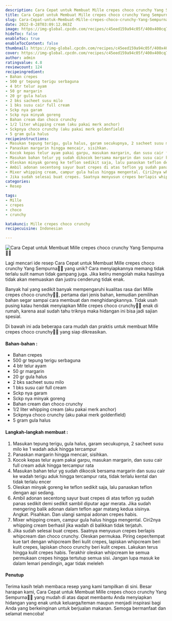 ```yaml
---
description: Cara Cepat untuk Membuat Mille crepes choco crunchy Yang Sempurna"
title: Cara Cepat untuk Membuat Mille crepes choco crunchy Yang Sempurna
slug: Cara-Cepat-untuk-Membuat-Mille-crepes-choco-crunchy-Yang-Sempurna
date: 2022-8-28T03:09:12.063Z
image: https://img-global.cpcdn.com/recipes/c45eed159a94c05f/400x400cq70/photo.jpg
hideToc: false
enableToc: true
enableTocContent: false
thumbnail: https://img-global.cpcdn.com/recipes/c45eed159a94c05f/400x400cq70/photo.jpg
cover: https://img-global.cpcdn.com/recipes/c45eed159a94c05f/400x400cq70/photo.jpg
author: admin
ratingvalue: 4.8
reviewcount: 124
recipeingredient:
- Bahan crepes
- 500 gr tepung terigu serbaguna
- 4 btr telur ayam
- 50 gr margarin
- 20 gr gula halus
- 2 bks sacheet susu milo
- 1 bks susu cair full cream
- Sckp nya garam
- Sckp nya minyak goreng
- Bahan cream dan choco crunchy
- 1/2 liter whipping cream (aku pakai merk anchor)
- Sckpnya choco crunchy (aku pakai merk goldenfield)
- 5 gram gula halus
recipeinstructions:
- Masukan tepung terigu, gula halus, garam secukupnya, 2 sacheet susu milo ke 1 wadah aduk hingga tercampur
- Panaskan margarin hingga mencair, sisihkan.
- Kocok kepas telur ayam pakai garpu, masukan margarin, dan susu cair full cream aduk hingga tercampur rata
- Masukan bahan telur yg sudah dikocok bersama margarin dan susu cair ke wadah terigu aduk hingga tercampur rata, tidak terlalu kental dan tidak terlalu encer
- Oleskan minyak goreng ke teflon sedikit saja, lalu panaskan teflon dengan api sedang.
- Ambil adonan secentong sayur buat crepes di atas teflon yg sudah panas sedikit demi sedikit sambil diputar agar merata. Jika sudah mengering balik adonan dalam teflon agar matang kedua sisinya. Angkat. Pisahkan. Dan ulangi sampai adonan crepes habis.
- Mixer whipping cream, campur gula halus hingga mengental. Ciri2nya whipping cream berhasil jika wadah di balikkan tidak terjatuh.
- Jika sudah selesai buat crepes. Saatnya menyusun crepes berlapis whipcream dan choco crunchy. Oleskan permukaa. Piring ceper/tempat kue tart dengan whipcream Beri kulit crepes, lapiskan whipcream beri kulit crepes, lapiskan choco crunchy beri kulit crepes. Lakukan terus hingga kulit crepes habis. Terakhir oleskan whipcream ke semua permukaan crepes hingga tertutup semua sisi. Jangan lupa masuk ke dalam lemari pendingin, agar tidak meleleh
categories:
- Resep

tags:
- Mille
- crepes
- choco
- crunchy

katakunci: Mille crepes choco crunchy
recipecuisine: Indonesian

---
```


![Cara Cepat untuk Membuat Mille crepes choco crunchy Yang Sempurna👩‍🍳](https://img-global.cpcdn.com/recipes/c45eed159a94c05f/400x400cq70/photo.jpg)

Lagi mencari ide resep Cara Cepat untuk Membuat Mille crepes choco crunchy Yang Sempurna👩‍🍳 yang unik? Cara menyiapkannya memang tidak terlalu sulit namun tidak gampang juga. Jika keliru mengolah maka hasilnya tidak akan memuaskan dan justru cenderung tidak enak.

Banyak hal yang sedikit banyak mempengaruhi kualitas rasa dari Mille crepes choco crunchy👩‍🍳, pertama dari jenis bahan, kemudian pemilihan bahan segar sampai cara membuat dan menghidangkannya. Tidak usah pusing kalau hendak menyiapkan Mille crepes choco crunchy👩‍🍳 enak di rumah, karena asal sudah tahu triknya maka hidangan ini bisa jadi sajian spesial.

Di bawah ini ada beberapa cara mudah dan praktis untuk membuat Mille crepes choco crunchy👩‍🍳 yang siap dikreasikan.

<!--inarticleads1-->

#### Bahan-bahan :

- Bahan crepes
- 500 gr tepung terigu serbaguna
- 4 btr telur ayam
- 50 gr margarin
- 20 gr gula halus
- 2 bks sacheet susu milo
- 1 bks susu cair full cream
- Sckp nya garam
- Sckp nya minyak goreng
- Bahan cream dan choco crunchy
- 1/2 liter whipping cream (aku pakai merk anchor)
- Sckpnya choco crunchy (aku pakai merk goldenfield)
- 5 gram gula halus

<!--inarticleads2-->

#### Langkah-langkah membuat :

1. Masukan tepung terigu, gula halus, garam secukupnya, 2 sacheet susu milo ke 1 wadah aduk hingga tercampur
1. Panaskan margarin hingga mencair, sisihkan.
1. Kocok kepas telur ayam pakai garpu, masukan margarin, dan susu cair full cream aduk hingga tercampur rata
1. Masukan bahan telur yg sudah dikocok bersama margarin dan susu cair ke wadah terigu aduk hingga tercampur rata, tidak terlalu kental dan tidak terlalu encer
1. Oleskan minyak goreng ke teflon sedikit saja, lalu panaskan teflon dengan api sedang.
1. Ambil adonan secentong sayur buat crepes di atas teflon yg sudah panas sedikit demi sedikit sambil diputar agar merata. Jika sudah mengering balik adonan dalam teflon agar matang kedua sisinya. Angkat. Pisahkan. Dan ulangi sampai adonan crepes habis.
1. Mixer whipping cream, campur gula halus hingga mengental. Ciri2nya whipping cream berhasil jika wadah di balikkan tidak terjatuh.
1. Jika sudah selesai buat crepes. Saatnya menyusun crepes berlapis whipcream dan choco crunchy. Oleskan permukaa. Piring ceper/tempat kue tart dengan whipcream Beri kulit crepes, lapiskan whipcream beri kulit crepes, lapiskan choco crunchy beri kulit crepes. Lakukan terus hingga kulit crepes habis. Terakhir oleskan whipcream ke semua permukaan crepes hingga tertutup semua sisi. Jangan lupa masuk ke dalam lemari pendingin, agar tidak meleleh

#### Penutup

Terima kasih telah membaca resep yang kami tampilkan di sini. Besar harapan kami, Cara Cepat untuk Membuat Mille crepes choco crunchy Yang Sempurna👩‍🍳 yang mudah di atas dapat membantu Anda menyiapkan hidangan yang enak untuk keluarga/teman maupun menjadi inspirasi bagi Anda yang berkeinginan untuk berjualan makanan. Semoga bermanfaat dan selamat mencoba!